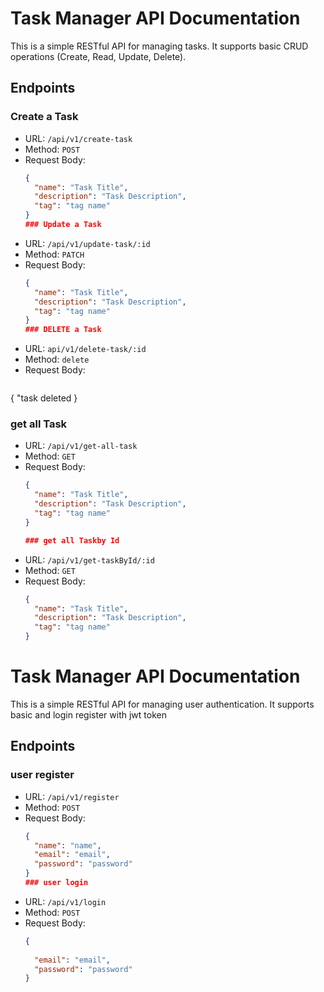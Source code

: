# Task Manager API Documentation

This is a simple RESTful API for managing tasks. It supports basic CRUD operations (Create, Read, Update, Delete).

## Endpoints

### Create a Task

- URL: `/api/v1/create-task`
- Method: `POST`
- Request Body:
  ```json
  {
    "name": "Task Title",
    "description": "Task Description",
    "tag": "tag name"
  }
  ### Update a Task

- URL: `/api/v1/update-task/:id`
- Method: `PATCH`
- Request Body:
  ```json
  {
    "name": "Task Title",
    "description": "Task Description",
    "tag": "tag name"
  }
  ### DELETE a Task

- URL: `api/v1/delete-task/:id`
- Method: `delete`
- Request Body:
  ```json
 {
    "task deleted
 }
 ### get all Task

- URL: `/api/v1/get-all-task`
- Method: `GET`
- Request Body:
  ```json
  {
    "name": "Task Title",
    "description": "Task Description",
    "tag": "tag name"
  }

  ### get all Taskby Id

- URL: `/api/v1/get-taskById/:id`
- Method: `GET`
- Request Body:
  ```json
  {
    "name": "Task Title",
    "description": "Task Description",
    "tag": "tag name"
  }

# Task Manager API Documentation

This is a simple RESTful API for managing user authentication. It supports basic and login register with jwt token


## Endpoints

### user register

- URL: `/api/v1/register`
- Method: `POST`
- Request Body:
  ```json
  {
    "name": "name",
    "email": "email",
    "password": "password"
  }
  ### user login

- URL: `/api/v1/login`
- Method: `POST`
- Request Body:
  ```json
  {
    
    "email": "email",
    "password": "password"
  }
